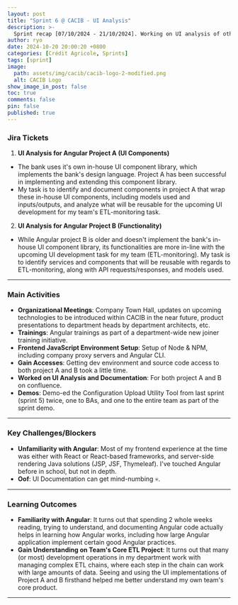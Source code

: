 ```yaml
---
layout: post
title: "Sprint 6 @ CACIB - UI Analysis"
description: >-
  Sprint recap [07/10/2024 - 21/10/2024]. Working on UI analysis of other Angular projects in the bank, in preparation for UI development.
author: ryo
date: 2024-10-20 20:00:20 +0800
categories: [Crédit Agricole, Sprints]
tags: [sprint]
image:
  path: assets/img/cacib/cacib-logo-2-modified.png
  alt: CACIB Logo
show_image_in_post: false
toc: true
comments: false
pin: false
published: true
---
```


### Jira Tickets

1. **UI Analysis for Angular Project A (UI Components)**
  - The bank uses it's own in-house UI component library, which implements the bank's design language. Project A has been successful in implementing and extending this component library.
  - My task is to identify and document components in project A that wrap these in-house UI components, including models used and inputs/outputs, and analyze what will be reusable for the upcoming UI development for my team's ETL-monitoring task.

2. **UI Analysis for Angular Project B (Functionality)**
  - While Angular project B is older and doesn't implement the bank's in-house UI component library, its functionalities are more in-line with the upcoming UI development task for my team (ETL-monitoring).
  My task is to identify services and components that will be reusable with regards to ETL-monitoring, along with API requests/responses, and models used.

---

### Main Activities

- **Organizational Meetings**: Company Town Hall, updates on upcoming technologies to be introduced within CACIB in the near future, product presentations to department heads by department architects, etc.
- **Trainings**: Angular trainings as part of a department-wide new joiner training initiative.
- **Frontend JavaScript Environment Setup**: Setup of Node & NPM, including company proxy servers and Angular CLI.
- **Gain Accesses**: Getting dev environment and source code access to both project A and B took a little time.
- **Worked on UI Analysis and Documentation**: For both project A and B on confluence.
- **Demos**: Demo-ed the Configuration Upload Utility Tool from last sprint (sprint 5) twice, one to BAs, and one to the entire team as part of the sprint demo.

---

### Key Challenges/Blockers

- **Unfamiliarity with Angular**: Most of my frontend experience at the time was either with React or React-based frameworks, and server-side rendering Java solutions (JSP, JSF, Thymeleaf). I've touched Angular before in school, but not in depth.
- **Oof**: UI Documentation can get mind-numbing :skull:.

---

### Learning Outcomes

- **Familiarity with Angular**: It turns out that spending 2 whole weeks reading, trying to understand, and documenting Angular code actually helps in learning how Angular works, including how large Angular application implement certain good Angular practices. 
- **Gain Understanding on Team's Core ETL Project**: It turns out that many (or most) development operations in my department work with managing complex ETL chains, where each step in the chain can work with large amounts of data. Seeing and using the UI implementations of Project A and B firsthand helped me better understand my own team's core product.

---
